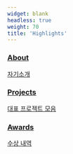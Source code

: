 ```yaml
---
widget: blank
headless: true
weight: 70
title: 'Highlights'
---
```


<div class="overlay-cards">
  <a class="overlay-card" href="about/" style="--bg:url('/jooho-github.io/uploads/slider/slider1.jpg')">
    <div class="overlay"></div>
    <div class="overlay-text">
      <h3>About</h3>
      <p>자기소개</p>
    </div>
  </a>
  <a class="overlay-card" href="#portfolio" style="--bg:url('/jooho-github.io/uploads/slider/slider2.jpg')">
    <div class="overlay"></div>
    <div class="overlay-text">
      <h3>Projects</h3>
      <p>대표 프로젝트 모음</p>
    </div>
  </a>
  <a class="overlay-card" href="award/" style="--bg:url('/jooho-github.io/uploads/slider/slider3.jpg')">
    <div class="overlay"></div>
    <div class="overlay-text">
      <h3>Awards</h3>
      <p>수상 내역</p>
    </div>
  </a>
</div>
